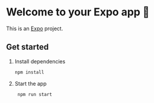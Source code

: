 # Welcome to your Expo app 👋

This is an [Expo](https://expo.dev) project.

## Get started

1. Install dependencies

   ```bash
   npm install
   ```

2. Start the app

   ```bash
    npm run start
   ```
